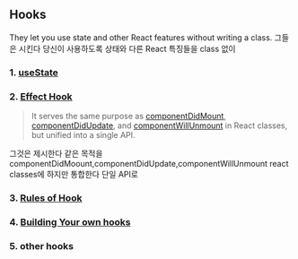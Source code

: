 
## Hooks

They let you use state and other React features without writing a class.
그들은 시킨다 당신이 사용하도록 상태와 다른 React 특징들을 class 없이

### 1. [useState](https://reactjs.org/docs/hooks-overview.html#state-hook)

### 2. [Effect Hook](https://reactjs.org/docs/hooks-overview.html#effect-hook)

> It serves the same purpose as [componentDidMount](https://reactjs.org/docs/react-component.html#componentdidmount), [componentDidUpdate](https://reactjs.org/docs/react-component.html#componentdidupdate), and [componentWillUnmount](https://reactjs.org/docs/react-component.html#componentdidupdate) in React classes, but unified into a single API.

그것은 제시한다 같은 목적을 componentDidMoount,componentDidUpdate,componentWillUnmount
react classes에 하지만 통합한다 단일 API로

### 3. [Rules of Hook](https://reactjs.org/docs/hooks-overview.html#rules-of-hooks)

### 4. [Building Your own hooks](https://reactjs.org/docs/hooks-overview.html#building-your-own-hooks)

### 5. other hooks
